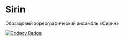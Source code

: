 # Sirin
Образцовый хореографический ансамбль «Сирин»

[![Codacy Badge](https://app.codacy.com/project/badge/Grade/fc5ddbbd81684564833d000a214d260b)](https://www.codacy.com?utm_source=github.com&amp;utm_medium=referral&amp;utm_content=piybeep/Sirin&amp;utm_campaign=Badge_Grade)
